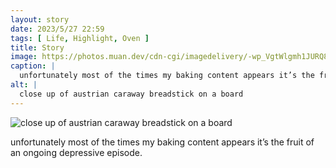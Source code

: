 ```yaml
---
layout: story
date: 2023/5/27 22:59
tags: [ Life, Highlight, Oven ]
title: Story
image: https://photos.muan.dev/cdn-cgi/imagedelivery/-wp_VgtWlgmh1JURQ8t1mg/4e7a8153-999e-45da-feba-4889df480200/public
caption: |
  unfortunately most of the times my baking content appears it’s the fruit of an ongoing depressive episode.
alt: |
  close up of austrian caraway breadstick on a board
---
```


![close up of austrian caraway breadstick on a board](https://photos.muan.dev/cdn-cgi/imagedelivery/-wp_VgtWlgmh1JURQ8t1mg/4e7a8153-999e-45da-feba-4889df480200/public)

unfortunately most of the times my baking content appears it’s the fruit of an ongoing depressive episode.

